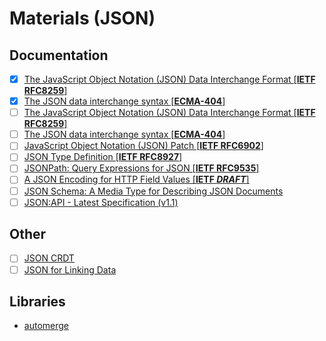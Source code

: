 # Materials (JSON)

## Documentation

- [x] [The JavaScript Object Notation (JSON) Data Interchange Format [**IETF RFC8259**]](https://datatracker.ietf.org/doc/html/rfc8259)
- [x] [The JSON data interchange syntax [**ECMA-404**]](https://ecma-international.org/publications-and-standards/standards/ecma-404/)
- [ ] [The JavaScript Object Notation (JSON) Data Interchange Format [**IETF RFC8259**]](https://datatracker.ietf.org/doc/html/rfc8259)
- [ ] [The JSON data interchange syntax [**ECMA-404**]](https://ecma-international.org/publications-and-standards/standards/ecma-404/)
- [ ] [JavaScript Object Notation (JSON) Patch [**IETF RFC6902**]](https://datatracker.ietf.org/doc/html/rfc6902/)
- [ ] [JSON Type Definition [**IETF RFC8927**]](https://datatracker.ietf.org/doc/html/rfc8927)
- [ ] [JSONPath: Query Expressions for JSON [**IETF RFC9535**]](https://datatracker.ietf.org/doc/html/rfc9535)
- [ ] [A JSON Encoding for HTTP Field Values [**IETF *DRAFT***]](https://datatracker.ietf.org/doc/html/draft-reschke-http-jfv-15)
- [ ] [JSON Schema: A Media Type for Describing JSON Documents](https://json-schema.org/draft/2020-12/json-schema-core)
- [ ] [JSON:API - Latest Specification (v1.1)](https://jsonapi.org/format/)

## Other

- [ ]  [JSON CRDT](https://jsonjoy.com/specs/json-crdt)
- [ ]  [JSON for Linking Data](https://json-ld.org/)

## Libraries

- [automerge](https://github.com/automerge/automerge)
